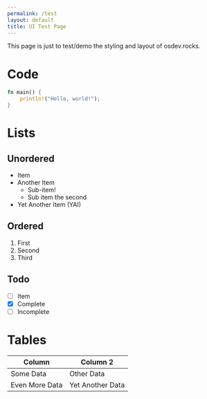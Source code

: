 ```yaml
---
permalink: /test
layout: default
title: UI Test Page
---
```


This page is just to test/demo the styling and layout of osdev.rocks.

# Code

```rs
fn main() {
    println!("Hello, world!");
}
```

# Lists

## Unordered

- Item
- Another Item
  - Sub-item!
  - Sub item the second
- Yet Another Item (YAI)

## Ordered

1. First
2. Second
3. Third

## Todo

- [ ] Item
- [x] Complete
- [ ] Incomplete

# Tables

| Column         | Column 2         |
| -------------- | ---------------- |
| Some Data      | Other Data       |
| Even More Data | Yet Another Data |
